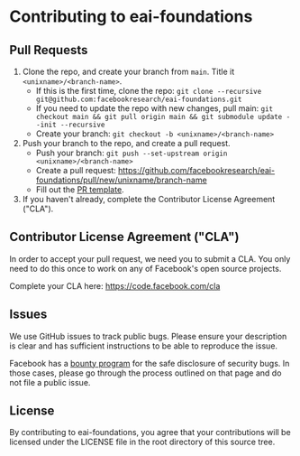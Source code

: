 # Contributing to eai-foundations

## Pull Requests

1. Clone the repo, and create your branch from `main`. Title it `<unixname>/<branch-name>`.
    - If this is the first time, clone the repo: `git clone --recursive git@github.com:facebookresearch/eai-foundations.git`
    - If you need to update the repo with new changes, pull main: `git checkout main && git pull origin main && git submodule update --init --recursive`
    - Create your branch: `git checkout -b <unixname>/<branch-name>`
1. Push your branch to the repo, and create a pull request.
    - Push your branch: `git push --set-upstream origin <unixname>/<branch-name>`
    - Create a pull request: https://github.com/facebookresearch/eai-foundations/pull/new/unixname/branch-name
    - Fill out the [PR template](.github/PULL_REQUEST_TEMPLATE.md).
1. If you haven't already, complete the Contributor License Agreement ("CLA").

## Contributor License Agreement ("CLA")

In order to accept your pull request, we need you to submit a CLA. You only need
to do this once to work on any of Facebook's open source projects.

Complete your CLA here: <https://code.facebook.com/cla>

## Issues

We use GitHub issues to track public bugs. Please ensure your description is
clear and has sufficient instructions to be able to reproduce the issue.

Facebook has a [bounty program](https://www.facebook.com/whitehat/) for the safe
disclosure of security bugs. In those cases, please go through the process
outlined on that page and do not file a public issue.

## License
By contributing to eai-foundations, you agree that your contributions will be licensed
under the LICENSE file in the root directory of this source tree.
